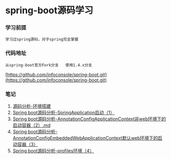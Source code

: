 # spring-boot源码学习

### 学习前提
    学习过spring源码，对于spring完全掌握
    
### 代码地址
    从spring-boot官方Fork分支   使用1.4.x分支
    
   [https://github.com/infoconsole/spring-boot.git](https://github.com/infoconsole/spring-boot.git)
    
### 笔记
   1.   [源码分析-环境搭建](https://github.com/infoconsole/SpringBoot-Leone/blob/master/Spring%20boot%E6%BA%90%E7%A0%81%E5%88%86%E6%9E%90-%E7%8E%AF%E5%A2%83%E6%90%AD%E5%BB%BA.md)
   2.   [Spring boot源码分析-SpringApplication启动（1）](https://github.com/infoconsole/SpringBoot-Leone/blob/master/Spring%20boot%E6%BA%90%E7%A0%81%E5%88%86%E6%9E%90-SpringApplication%E5%90%AF%E5%8A%A8%EF%BC%881%EF%BC%89.md)
   3.   [Spring boot源码分析-AnnotationConfigApplicationContext非web环境下的启动容器（2）.md](https://github.com/infoconsole/SpringBoot-Leone/blob/master/Spring%20boot%E6%BA%90%E7%A0%81%E5%88%86%E6%9E%90-AnnotationConfigApplicationContext%E9%9D%9Eweb%E7%8E%AF%E5%A2%83%E4%B8%8B%E7%9A%84%E5%90%AF%E5%8A%A8%E5%AE%B9%E5%99%A8%EF%BC%882%EF%BC%89.md)
   4.   [Spring boot源码分析-AnnotationConfigEmbeddedWebApplicationContext默认web环境下的启动容器（3）](https://github.com/infoconsole/SpringBoot-Leone/blob/master/Spring%20boot%E6%BA%90%E7%A0%81%E5%88%86%E6%9E%90-AnnotationConfigEmbeddedWebApplicationContext%E9%BB%98%E8%AE%A4web%E7%8E%AF%E5%A2%83%E4%B8%8B%E7%9A%84%E5%90%AF%E5%8A%A8%E5%AE%B9%E5%99%A8%EF%BC%883%EF%BC%89.md)
   5.   [Spring boot源码分析-profiles环境（4）](https://github.com/infoconsole/SpringBoot-Leone/blob/master/Spring%20boot%E6%BA%90%E7%A0%81%E5%88%86%E6%9E%90-profiles%E7%8E%AF%E5%A2%83%EF%BC%884%EF%BC%89.md)